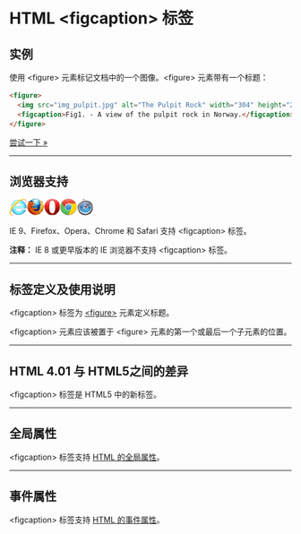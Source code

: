 # HTML &lt;figcaption&gt; 标签

## 实例

使用 &lt;figure&gt; 元素标记文档中的一个图像。&lt;figure&gt; 元素带有一个标题：

```HTML
<figure>
  <img src="img_pulpit.jpg" alt="The Pulpit Rock" width="304" height="228">
  <figcaption>Fig1. - A view of the pulpit rock in Norway.</figcaption>
</figure>
```

[尝试一下 »](http://www.runoob.com/try/try.php?filename=tryhtml5_figcaption)

--------

## 浏览器支持

![Internet Explorer](images/compatible_ie.gif)![Firefox](images/compatible_firefox.gif)![Opera](images/compatible_opera.gif)![Google Chrome](images/compatible_chrome.gif)![Safari](images/compatible_safari.gif)

IE 9、Firefox、Opera、Chrome 和 Safari 支持 &lt;figcaption&gt; 标签。

**注释：** IE 8 或更早版本的 IE 浏览器不支持 &lt;figcaption&gt; 标签。

--------

## 标签定义及使用说明

&lt;figcaption&gt; 标签为 [&lt;figure&gt;](064_tag-figure.md) 元素定义标题。

&lt;figcaption&gt; 元素应该被置于 &lt;figure&gt; 元素的第一个或最后一个子元素的位置。

--------

## HTML 4.01 与 HTML5之间的差异

&lt;figcaption&gt; 标签是 HTML5 中的新标签。

--------

## 全局属性

&lt;figcaption&gt; 标签支持 [HTML 的全局属性](003_ref-standardattributes.md)。

--------

## 事件属性

&lt;figcaption&gt; 标签支持 [HTML 的事件属性](004_ref-eventattributes.md)。
